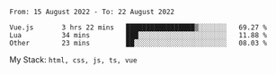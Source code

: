 <!--START_SECTION:waka-->

```text
From: 15 August 2022 - To: 22 August 2022

Vue.js       3 hrs 22 mins   █████████████████▒░░░░░░░   69.27 %
Lua          34 mins         ███░░░░░░░░░░░░░░░░░░░░░░   11.88 %
Other        23 mins         ██░░░░░░░░░░░░░░░░░░░░░░░   08.03 %
```

<!--END_SECTION:waka-->
My Stack: `html, css, js, ts, vue`
